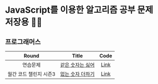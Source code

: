 # JavaScript를 이용한 알고리즘 공부 문제 저장용 🤜🏼

## 프로그래머스
|Round|Title|Code|
|:-------:|:-----:|:---:|
|연습문제|[같은 숫자는 싫어](https://programmers.co.kr/learn/courses/30/lessons/12906)|[Link](https://github.com/hogumachu/Coding-Test_JS/blob/master/Programmers/%EA%B0%99%EC%9D%80%20%EC%88%AB%EC%9E%90%EB%8A%94%20%EC%8B%AB%EC%96%B4.js)|
|월간 코드 챌린지 시즌3|[없는 숫자 더하기](https://programmers.co.kr/learn/courses/30/lessons/86051)|[Link](https://github.com/hogumachu/Coding-Test_JS/blob/master/Programmers/%EC%97%86%EB%8A%94%20%EC%88%AB%EC%9E%90%20%EB%8D%94%ED%95%98%EA%B8%B0.js)|
